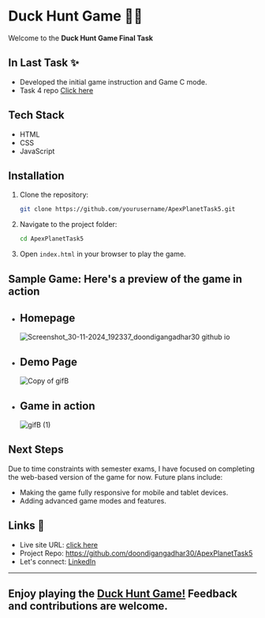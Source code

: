 # Duck Hunt Game 🎯🦆
Welcome to the **Duck Hunt Game Final Task**

## In Last Task ✨
- Developed the initial game instruction and Game C mode.
- Task 4 repo [Click here](https://github.com/doondigangadhar30/ApexPlanetTask4)

## Tech Stack
- HTML
- CSS
- JavaScript

## Installation

1. Clone the repository:
    ```bash
    git clone https://github.com/yourusername/ApexPlanetTask5.git
    ```

2. Navigate to the project folder:
    ```bash
    cd ApexPlanetTask5
    ```

3. Open `index.html` in your browser to play the game.


## Sample Game: Here's a preview of the game in action

- ## **Homepage**
  ![Screenshot_30-11-2024_192337_doondigangadhar30 github io](https://github.com/user-attachments/assets/8f898097-ab10-4989-9f43-1c171650b34a)
- ## **Demo Page**
  ![Copy of gifB](https://github.com/user-attachments/assets/6cf7ec4c-46d8-41f8-8e9d-5578f6ac9020)
- ## **Game in action**
  ![gifB (1)](https://github.com/user-attachments/assets/01094be6-fff4-4aaf-8f90-e46879412c9b)


## Next Steps

Due to time constraints with semester exams, I have focused on completing the web-based version of the game for now. Future plans include:

- Making the game fully responsive for mobile and tablet devices.
- Adding advanced game modes and features.
  
## Links 📌

- Live site URL:  [click here](https://doondigangadhar30.github.io/ApexPlanetTask5/)
- Project Repo: https://github.com/doondigangadhar30/ApexPlanetTask5
- Let's connect: [LinkedIn](https://www.linkedin.com/in/doondi/)
  
---
<h2> Enjoy playing the <a href="https://doondigangadhar30.github.io/ApexPlanetTask5/">Duck Hunt Game!</a> Feedback and contributions are welcome.</h2>
